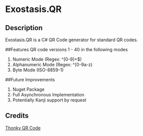 # Exostasis.QR
## Description
   Exostasis.QR is a C# QR Code generator for standard QR codes.

##Features
   QR code versions 1 - 40 in the following modes  
1. Numeric Mode (Regex: ^[0-9]+$)
2. Alphanumeric Mode (Regex: ^[0-9a-z$%*+-./: ]+$)
3. Byte Mode (ISO-8859-1)

##Future Improvements
1. Nuget Package
2. Full Asynchronous Implementation
3. Potentially Kanji support by request

## Credits
[Thonky QR Code](http://www.thonky.com/qr-code-tutorial/)